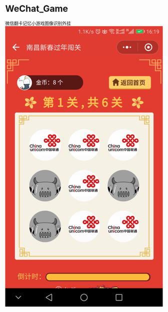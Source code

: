# WeChat_Game
微信翻卡记忆小游戏图像识别外挂
![avatar](https://raw.githubusercontent.com/Levones/WeChat_Game/master/Screenshot_20180220-161926.png)
